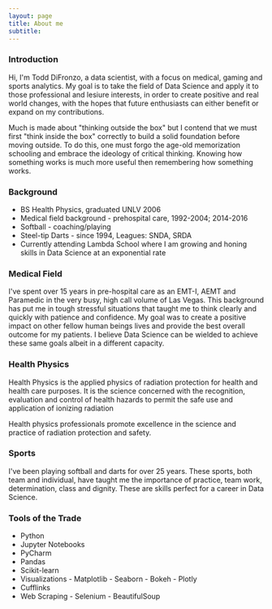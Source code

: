 ```yaml
---
layout: page
title: About me
subtitle: 
---
```


 
 
 
### Introduction
Hi, I'm Todd DiFronzo, a data scientist, with a focus on medical, gaming and sports analytics. My goal is to take the field of Data Science and apply it to those professional and lesiure interests, in order to create positive and real world changes, with the hopes that future enthusiasts can either benefit or expand on my contributions.

Much is made about "thinking outside the box" but I contend that we must first "think inside the box" correctly to build a solid foundation before moving outside. To do this, one must forgo the age-old memorization schooling and embrace the ideology of critical thinking. Knowing how something works is much more useful then remembering how something works.

### Background

 <ul>
 <li>BS Health Physics, graduated UNLV 2006</li>
 <li>Medical field background - prehospital care, 1992-2004; 2014-2016</li>
 <li>Softball - coaching/playing</li>
 <li>Steel-tip Darts - since 1994, Leagues: SNDA, SRDA
 <li>Currently attending Lambda School where I am growing and honing skills in Data Science at an exponential rate</li>
 </ul>

### Medical Field
I've spent over 15 years in pre-hospital care as an EMT-I, AEMT and Paramedic in the very busy, high call volume of Las Vegas. This background has put me in tough stressful situations that taught me to think clearly and quickly with patience and confidence. My goal was to create a positive impact on other fellow human beings lives and provide the best overall outcome for my patients. I believe Data Science can be wielded to achieve these same goals albeit in a different capacity.

### Health Physics
Health Physics is the applied physics of radiation protection for health and health care purposes. It is the science concerned with the recognition, evaluation and control of health hazards to permit the safe use and application of ionizing radiation

Health physics professionals promote excellence in the science and practice of radiation protection and safety.

### Sports
I've been playing softball and darts for over 25 years. These sports, both team and individual, have taught me the importance of practice, team work, determination, class and dignity. These are skills perfect for a career in Data Science.

### Tools of the Trade

- Python
- Jupyter Notebooks
- PyCharm
- Pandas
- Scikit-learn
- Visualizations
          - Matplotlib
          - Seaborn
          - Bokeh
          - Plotly
- Cufflinks
- Web Scraping
          - Selenium
          - BeautifulSoup




